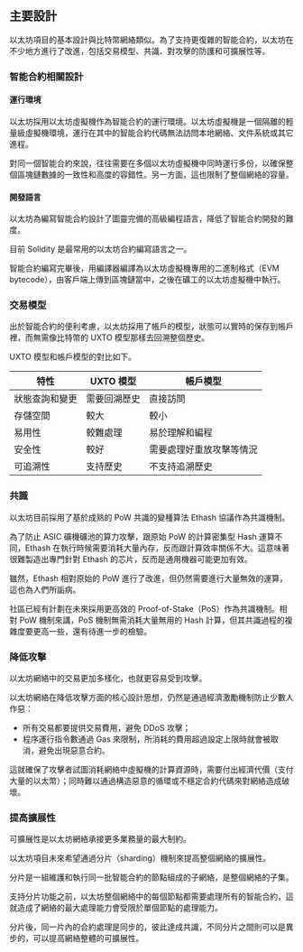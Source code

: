 ## 主要設計

以太坊項目的基本設計與比特幣網絡類似。為了支持更復雜的智能合約，以太坊在不少地方進行了改進，包括交易模型、共識、對攻擊的防護和可擴展性等。

### 智能合約相關設計

#### 運行環境

以太坊採用以太坊虛擬機作為智能合約的運行環境。以太坊虛擬機是一個隔離的輕量級虛擬機環境，運行在其中的智能合約代碼無法訪問本地網絡、文件系統或其它進程。

對同一個智能合約來說，往往需要在多個以太坊虛擬機中同時運行多份，以確保整個區塊鏈數據的一致性和高度的容錯性。另一方面，這也限制了整個網絡的容量。

#### 開發語言

以太坊為編寫智能合約設計了圖靈完備的高級編程語言，降低了智能合約開發的難度。

目前 Solidity 是最常用的以太坊合約編寫語言之一。

智能合約編寫完畢後，用編譯器編譯為以太坊虛擬機專用的二進制格式（EVM bytecode），由客戶端上傳到區塊鏈當中，之後在礦工的以太坊虛擬機中執行。

### 交易模型

出於智能合約的便利考慮，以太坊採用了帳戶的模型，狀態可以實時的保存到帳戶裡，而無需像比特幣的 UXTO 模型那樣去回溯整個歷史。

UXTO 模型和帳戶模型的對比如下。

| 特性 |UXTO 模型|帳戶模型|
|--|--|--|
|狀態查詢和變更|需要回溯歷史|直接訪問|
|存儲空間|較大|較小|
|易用性|較難處理|易於理解和編程|
|安全性|較好|需要處理好重放攻擊等情況|
|可追溯性|支持歷史|不支持追溯歷史|

### 共識

以太坊目前採用了基於成熟的 PoW 共識的變種算法 Ethash 協議作為共識機制。

為了防止 ASIC 礦機礦池的算力攻擊，跟原始 PoW 的計算密集型 Hash 運算不同，Ethash 在執行時候需要消耗大量內存，反而跟計算效率關係不大。這意味著很難製造出專門針對 Ethash 的芯片，反而是通用機器可能更加有效。

雖然，Ethash 相對原始的 PoW 進行了改進，但仍然需要進行大量無效的運算，這也為人們所詬病。

社區已經有計劃在未來採用更高效的 Proof-of-Stake（PoS）作為共識機制。相對 PoW 機制來講，PoS 機制無需消耗大量無用的 Hash 計算，但其共識過程的複雜度要更高一些，還有待進一步的檢驗。

### 降低攻擊

以太坊網絡中的交易更加多樣化，也就更容易受到攻擊。

以太坊網絡在降低攻擊方面的核心設計思想，仍然是通過經濟激勵機制防止少數人作惡：

* 所有交易都要提供交易費用，避免 DDoS 攻擊；
* 程序運行指令數通過 Gas 來限制，所消耗的費用超過設定上限時就會被取消，避免出現惡意合約。

這就確保了攻擊者試圖消耗網絡中虛擬機的計算資源時，需要付出經濟代價（支付大量的以太幣）；同時難以通過構造惡意的循環或不穩定合約代碼來對網絡造成破壞。

### 提高擴展性

可擴展性是以太坊網絡承接更多業務量的最大制約。

以太坊項目未來希望通過分片（sharding）機制來提高整個網絡的擴展性。

分片是一組維護和執行同一批智能合約的節點組成的子網絡，是整個網絡的子集。

支持分片功能之前，以太坊整個網絡中的每個節點都需要處理所有的智能合約，這就造成了網絡的最大處理能力會受限於單個節點的處理能力。

分片後，同一片內的合約處理是同步的，彼此達成共識，不同分片之間則可以是異步的，可以提高網絡整體的可擴展性。
